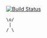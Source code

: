 [![Build Status](https://travis-ci.org/aercanozcan/Cipetpet.svg?branch=master)](https://travis-ci.org/aercanozcan/Cipetpet)

    \o/
     |
    / \
